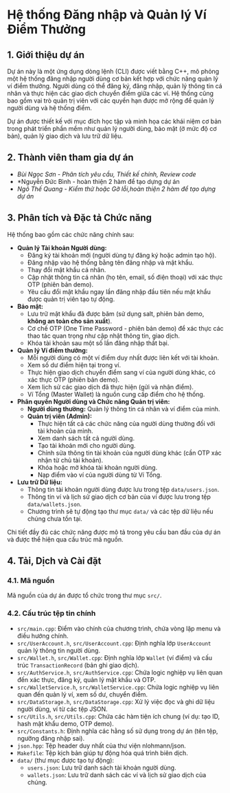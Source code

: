 # Hệ thống Đăng nhập và Quản lý Ví Điểm Thưởng

## 1. Giới thiệu dự án

Dự án này là một ứng dụng dòng lệnh (CLI) được viết bằng C++, mô phỏng một hệ thống đăng nhập người dùng cơ bản kết hợp với chức năng quản lý ví điểm thưởng. Người dùng có thể đăng ký, đăng nhập, quản lý thông tin cá nhân và thực hiện các giao dịch chuyển điểm giữa các ví. Hệ thống cũng bao gồm vai trò quản trị viên với các quyền hạn được mở rộng để quản lý người dùng và hệ thống điểm.

Dự án được thiết kế với mục đích học tập và minh họa các khái niệm cơ bản trong phát triển phần mềm như quản lý người dùng, bảo mật (ở mức độ cơ bản), quản lý giao dịch và lưu trữ dữ liệu.

## 2. Thành viên tham gia dự án

* *Bùi Ngọc Sơn - Phân tích yêu cầu, Thiết kế chính, Review code*
* *Nguyễn Đức Bình - hoàn thiện 2 hàm để tạo dựng dự án
* *Ngô Thế Quang - Kiểm thử hoặc Gỡ lỗi,hoàn thiện 2 hàm để tạo dựng dự án*
## 3. Phân tích và Đặc tả Chức năng

Hệ thống bao gồm các chức năng chính sau:

* **Quản lý Tài khoản Người dùng:**
    * Đăng ký tài khoản mới (người dùng tự đăng ký hoặc admin tạo hộ).
    * Đăng nhập vào hệ thống bằng tên đăng nhập và mật khẩu.
    * Thay đổi mật khẩu cá nhân.
    * Cập nhật thông tin cá nhân (họ tên, email, số điện thoại) với xác thực OTP (phiên bản demo).
    * Yêu cầu đổi mật khẩu ngay lần đăng nhập đầu tiên nếu mật khẩu được quản trị viên tạo tự động.
* **Bảo mật:**
    * Lưu trữ mật khẩu đã được băm (sử dụng salt, phiên bản demo, **không an toàn cho sản xuất**).
    * Cơ chế OTP (One Time Password - phiên bản demo) để xác thực các thao tác quan trọng như cập nhật thông tin, giao dịch.
    * Khóa tài khoản sau một số lần đăng nhập thất bại.
* **Quản lý Ví điểm thưởng:**
    * Mỗi người dùng có một ví điểm duy nhất được liên kết với tài khoản.
    * Xem số dư điểm hiện tại trong ví.
    * Thực hiện giao dịch chuyển điểm sang ví của người dùng khác, có xác thực OTP (phiên bản demo).
    * Xem lịch sử các giao dịch đã thực hiện (gửi và nhận điểm).
    * Ví Tổng (Master Wallet) là nguồn cung cấp điểm cho hệ thống.
* **Phân quyền Người dùng và Chức năng Quản trị viên:**
    * **Người dùng thường:** Quản lý thông tin cá nhân và ví điểm của mình.
    * **Quản trị viên (Admin):**
        * Thực hiện tất cả các chức năng của người dùng thường đối với tài khoản của mình.
        * Xem danh sách tất cả người dùng.
        * Tạo tài khoản mới cho người dùng.
        * Chỉnh sửa thông tin tài khoản của người dùng khác (cần OTP xác nhận từ chủ tài khoản).
        * Khóa hoặc mở khóa tài khoản người dùng.
        * Nạp điểm vào ví của người dùng từ Ví Tổng.
* **Lưu trữ Dữ liệu:**
    * Thông tin tài khoản người dùng được lưu trong tệp `data/users.json`.
    * Thông tin ví và lịch sử giao dịch cơ bản của ví được lưu trong tệp `data/wallets.json`.
    * Chương trình sẽ tự động tạo thư mục `data/` và các tệp dữ liệu nếu chúng chưa tồn tại.

Chi tiết đầy đủ các chức năng được mô tả trong yêu cầu ban đầu của dự án và được thể hiện qua cấu trúc mã nguồn.

## 4. Tải, Dịch và Cài đặt

### 4.1. Mã nguồn
Mã nguồn của dự án được tổ chức trong thư mục `src/`.

### 4.2. Cấu trúc tệp tin chính
* `src/main.cpp`: Điểm vào chính của chương trình, chứa vòng lặp menu và điều hướng chính.
* `src/UserAccount.h`, `src/UserAccount.cpp`: Định nghĩa lớp `UserAccount` quản lý thông tin người dùng.
* `src/Wallet.h`, `src/Wallet.cpp`: Định nghĩa lớp `Wallet` (ví điểm) và cấu trúc `TransactionRecord` (bản ghi giao dịch).
* `src/AuthService.h`, `src/AuthService.cpp`: Chứa logic nghiệp vụ liên quan đến xác thực, đăng ký, quản lý mật khẩu và OTP.
* `src/WalletService.h`, `src/WalletService.cpp`: Chứa logic nghiệp vụ liên quan đến quản lý ví, xem số dư, chuyển điểm.
* `src/DataStorage.h`, `src/DataStorage.cpp`: Xử lý việc đọc và ghi dữ liệu người dùng, ví từ các tệp JSON.
* `src/Utils.h`, `src/Utils.cpp`: Chứa các hàm tiện ích chung (ví dụ: tạo ID, hash mật khẩu demo, OTP demo).
* `src/Constants.h`: Định nghĩa các hằng số sử dụng trong dự án (tên tệp, ngưỡng đăng nhập sai).
* `json.hpp`: Tệp header duy nhất của thư viện nlohmann/json.
* `Makefile`: Tệp kịch bản giúp tự động hóa quá trình biên dịch.
* `data/` (thư mục được tạo tự động):
    * `users.json`: Lưu trữ danh sách tài khoản người dùng.
    * `wallets.json`: Lưu trữ danh sách các ví và lịch sử giao dịch của chúng.
